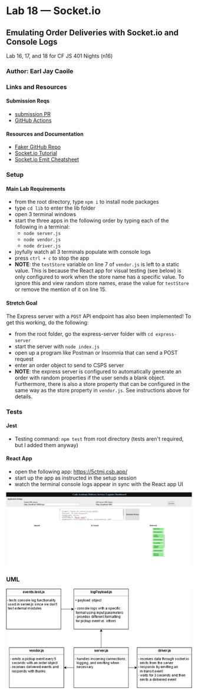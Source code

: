 # Lab 18 — Socket.io

## Emulating Order Deliveries with Socket.io and Console Logs

Lab 16, 17, and 18 for CF JS 401 Nights (n16)

### Author: Earl Jay Caoile

### Links and Resources

#### Submission Reqs

- [submission PR](https://github.com/earljay-caoile-401-advanced-javascript/caps-system/pull/3)
- [GitHub Actions](https://github.com/earljay-caoile-401-advanced-javascript/caps-system/actions)

#### Resources and Documentation

- [Faker GitHub Repo](https://github.com/Marak/Faker.js#readme)
- [Socket.io Tutorial](https://www.tutorialspoint.com/socket.io/)
- [Socket.io Emit Cheatsheet](https://socket.io/docs/emit-cheatsheet/)

### Setup

#### Main Lab Requirements

- from the root directory, type `npm i` to install node packages
- type `cd lib` to enter the lib folder
- open 3 terminal windows
- start the three apps in the following order by typing each of the following in a terminal:
    - `node server.js`
    - `node vendor.js`
    - `node driver.js`
- joyfully watch all 3 terminals populate with console logs
- press `ctrl + c` to stop the app
- **NOTE**: the `testStore` variable on line 7 of `vendor.js` is left to a static value. This is because the React app for visual testing (see below) is only configured to work when the store name has a specific value. To ignore this and view random store names, erase the value for `testStore` or remove the mention of it on line 15.

#### Stretch Goal

The Express server with a `POST` API endpoint has also been implemented! To get this working, do the following:
- from the root folder, go the express-server folder with `cd express-server`
- start the server with `node index.js`
- open up a program like Postman or Insomnia that can send a POST request
- enter an order object to send to CSPS server
- **NOTE**: the express server is configured to automatically generate an order with random properties if the user sends a blank object. Furthermore, there is also a store property that can be configured in the same way as the store property in `vendor.js`. See instructions above for details.

### Tests

#### Jest
- Testing command: `npm test` from root directory (tests aren't required, but I added them anyway)

#### React App

- open the following app: https://5ctmj.csb.app/
- start up the app as instructed in the setup session
- watch the terminal console logs appear in sync with the React app UI

![React Testing](react-app-testing.png "react testing")

### UML

![UML Image](lab-18-uml.png "uml diagram")
